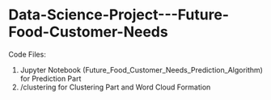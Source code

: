 # Data-Science-Project---Future-Food-Customer-Needs

Code Files:

1. Jupyter Notebook (Future_Food_Customer_Needs_Prediction_Algorithm) for Prediction Part
2. /clustering for Clustering Part and Word Cloud Formation